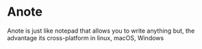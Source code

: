 # Anote
Anote is just like notepad that allows you to write anything but, the advantage its cross-platform in linux, macOS, Windows 
